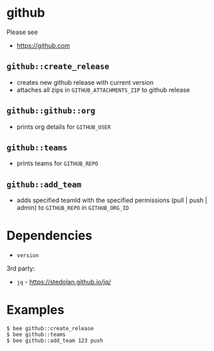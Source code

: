 github
======
Please see
- https://github.com

`github::create_release`
------------------------
- creates new github release with current version
- attaches all zips in `GITHUB_ATTACHMENTS_ZIP` to github release

`github::github::org`
------------------------
- prints org details for `GITHUB_USER`

`github::teams`
------------------------
- prints teams for `GITHUB_REPO`

`github::add_team`
------------------------
- adds specified teamId with the specified permissions (pull | push | admin) to `GITHUB_REPO` in `GITHUB_ORG_ID`


Dependencies
============
- `version`

3rd party:
- `jq` - https://stedolan.github.io/jq/


Examples
========
```
$ bee github::create_release
$ bee github::teams
$ bee github::add_team 123 push
```
